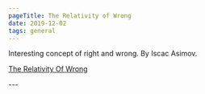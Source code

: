 ```yaml
---
pageTitle: The Relativity of Wrong
date: 2019-12-02
tags: general
---
```

<p>Interesting concept of right and wrong. By Iscac Asimov.</p>
<p><a href="https://chem.tufts.edu/AnswersInScience/RelativityofWrong.htm">The Relativity Of Wrong</a>
</p>
---

